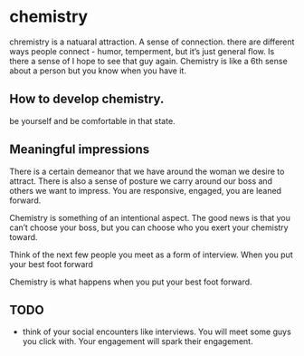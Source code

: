 # chemistry

chremistry is a natuaral attraction. A sense of connection. there are different ways people connect - humor, temperment, but it’s just general flow. 
Is there a sense of I hope to see that guy again. Chemistry is like a 6th sense about a person but you know when you have it.

## How to develop chemistry. 

be yourself and be comfortable in that state. 

## Meaningful impressions

There is a certain demeanor that we have around the woman we desire to attract. There is also a sense of posture we carry around our boss and others we want to impress. You are responsive, engaged, you are leaned forward. 

Chemistry is something of an intentional aspect. The good news is that you can’t choose your boss, but you can choose who you exert your chemistry toward. 

Think of the next few people you meet as a form of interview. When you put your best foot forward 

Chemistry is what happens when you put your best foot forward. 

## TODO
- think of your social encounters like interviews. You will meet some guys you click with. Your engagement will spark their engagement. 

